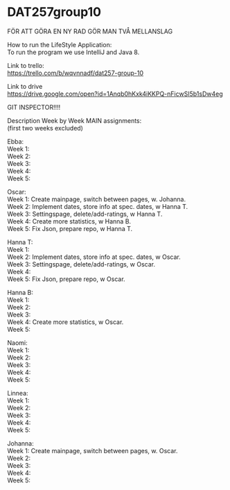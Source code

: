 # DAT257group10

FÖR ATT GÖRA EN NY RAD GÖR MAN TVÅ MELLANSLAG

How to run the LifeStyle Application:  
To run the program we use IntelliJ and Java 8.
  
Link to trello:  
https://trello.com/b/wqvnnadf/dat257-group-10  
  
Link to drive  
https://drive.google.com/open?id=1Anqb0hKxk4iKKPQ-nFicwSI5b1sDw4eg  
  
GIT INSPECTOR!!!!  
  
Description Week by Week MAIN assignments:  
(first two weeks excluded)  
  
Ebba:  
Week 1:   
Week 2:  
Week 3:  
Week 4:  
Week 5:  
  
Oscar:  
Week 1: Create mainpage, switch between pages, w. Johanna.  
Week 2: Implement dates, store info at spec. dates, w Hanna T.  
Week 3: Settingspage, delete/add-ratings, w Hanna T.  
Week 4: Create more statistics, w Hanna B.  
Week 5: Fix Json, prepare repo, w Hanna T.  
  
Hanna T:  
Week 1:  
Week 2: Implement dates, store info at spec. dates, w Oscar.  
Week 3: Settingspage, delete/add-ratings, w Oscar.  
Week 4:  
Week 5: Fix Json, prepare repo, w Oscar.  
  
Hanna B:  
Week 1:  
Week 2:  
Week 3:  
Week 4: Create more statistics, w Oscar.  
Week 5:  
  
Naomi:  
Week 1:  
Week 2:  
Week 3:  
Week 4:  
Week 5:  
  
Linnea:  
Week 1:  
Week 2:  
Week 3:  
Week 4:  
Week 5:  
  
Johanna:  
Week 1: Create mainpage, switch between pages, w. Oscar.  
Week 2:  
Week 3:  
Week 4:  
Week 5:  
  
